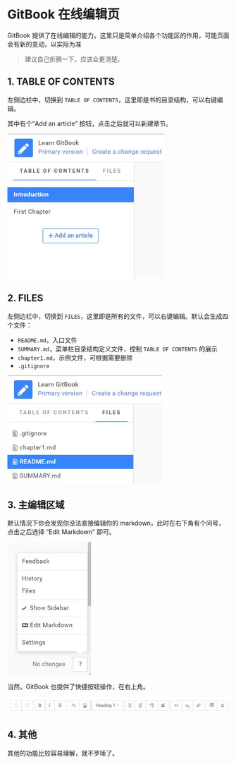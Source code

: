 # GitBook 在线编辑页

GitBook 提供了在线编辑的能力。这里只是简单介绍各个功能区的作用，可能页面会有新的变动，以实际为准

> 建议自己折腾一下，应该会更清楚。

## 1. TABLE OF CONTENTS

左侧边栏中，切换到 `TABLE OF CONTENTS`，这里即是书的目录结构，可以右键编辑。

其中有个“Add an article” 按钮，点击之后就可以新建章节。

![](/assets/edit_page_table_of_contents.jpg)

## 2. FILES

左侧边栏中，切换到 `FILES`，这里即是所有的文件，可以右键编辑。默认会生成四个文件：

- `README.md`，入口文件
- `SUMMARY.md`，菜单栏目录结构定义文件，控制 `TABLE OF CONTENTS` 的展示
- `chapter1.md`，示例文件，可根据需要删除
- `.gitignore`

![](/assets/edit_page_files.jpg)


## 3. 主编辑区域

默认情况下你会发现你没法直接编辑你的 markdown，此时在右下角有个问号，点击之后选择 “Edit Markdown” 即可。

![](/assets/edit_page_menu.jpg)

当然，GitBook 也提供了快捷按钮操作，在右上角。

![](/assets/edit_page_menu2.jpg)

## 4. 其他

其他的功能比较容易理解，就不罗嗦了。